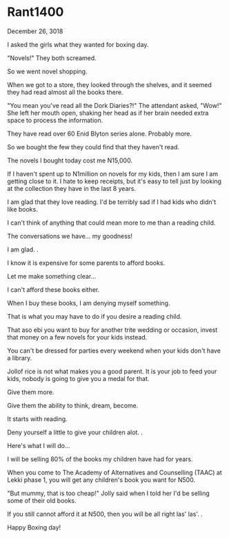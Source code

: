 # Rant1400


December 26, 3018

I asked the girls what they wanted for boxing day.

"Novels!" They both screamed.

So we went novel shopping.

When we got to a store, they looked through the shelves, and it seemed they had read almost all the books there.

"You mean you've read all the Dork Diaries?!" The attendant asked, "Wow!" She left her mouth open, shaking her head as if her brain needed extra space to process the information.

They have read over 60 Enid Blyton series alone. Probably more.

So we bought the few they could find that they haven't read.

The novels I bought today cost me N15,000.

If I haven't spent up to N1million on novels for my kids, then I am sure I am getting close to it. I hate to keep receipts, but it's easy to tell just by looking at the collection they have in the last 8 years.

I am glad that they love reading. I'd be terribly sad if I had kids who didn't like books.

I can't think of anything that could mean more to me than a reading child.

The conversations we have... my goodness!

I am glad.
.

I know it is expensive for some parents to afford books. 

Let me make something clear...

I can't afford these books either. 

When I buy these books, I am denying myself something.

That is what you may have to do if you desire a reading child.

That aso ebi you want to buy for another trite wedding or occasion, invest that money on a few novels for your kids instead. 

You can't be dressed for parties every weekend when your kids don't have a library. 

Jollof rice is not what makes you a good parent. It is your job to feed your kids, nobody is going to give you a medal for that.

Give them more.

Give them the ability to think, dream, become.

It starts with reading.

Deny yourself a little to give your children alot.
.

Here's what I will do...

I will be selling 80% of the books my children have had for years.

When you come to The Academy of Alternatives and Counselling (TAAC) at Lekki phase 1, you will get any children's book you want for N500.

"But mummy, that is too cheap!" Jolly said when I told her I'd be selling some of their old books.

If you still cannot afford it at N500, then you will be all right las' las'.
.

Happy Boxing day!
